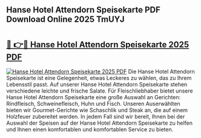 ## Hanse Hotel Attendorn Speisekarte PDF Download Online 2025 TmUYJ

# <h2><a href="http://gcc77g1.nevu.top/?p=Hanse+Hotel+Attendorn+Speisekarte">🔗 👉🔴 Hanse Hotel Attendorn Speisekarte 2025 PDF</a></h2>

[![Hanse Hotel Attendorn Speisekarte 2025 PDF](https://i.imgur.com/dBaPXMq.png)](http://gcc77g1.nevu.top/?p=Hanse+Hotel+Attendorn+Speisekarte)
Die Hanse Hotel Attendorn Speisekarte ist eine Gelegenheit, etwas Leckeres zu wählen, das zu Ihrem Lebensstil passt. Auf unserer Hanse Hotel Attendorn Speisekarte stehen verschiedene leichte und frische Salate. Für Fleischliebhaber bietet unsere Hanse Hotel Attendorn Speisekarte eine große Auswahl an Gerichten: Rindfleisch, Schweinefleisch, Huhn und Fisch. Unseren Auserwählten bieten wir Gourmet-Gerichte wie Schaschlik und Steak an, die auf einem Holzfeuer zubereitet werden. In jedem Fall sind wir bereit, Ihnen bei der Auswahl der Speisen auf der Hanse Hotel Attendorn Speisekarte zu helfen und Ihnen einen komfortablen und komfortablen Service zu bieten.
